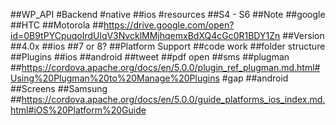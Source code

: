 ##WP_API
#Backend
#native
##ios
#resources
##S4 - S6
##Note
##google
##HTC
##Motorola
##https://drive.google.com/open?id=0B9tPYCpuqoIrdUlqV3NvcklMMjhqemxBdXQ4cGc0R1BDY1Zn
##Version
##4.0x
##ios
##7 or 8?
##Platform Support
##code work
##folder structure
##Plugins
##ios
##android
##tweet
##pdf open
##sms
##plugman
##https://cordova.apache.org/docs/en/5.0.0/plugin_ref_plugman.md.html#Using%20Plugman%20to%20Manage%20Plugins
#gap
##android
##Screens
##Samsung 
##https://cordova.apache.org/docs/en/5.0.0/guide_platforms_ios_index.md.html#iOS%20Platform%20Guide
